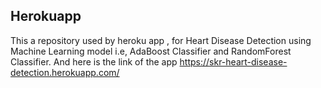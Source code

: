 ## Herokuapp
This a repository used by heroku app , for Heart Disease Detection using Machine Learning model i.e, AdaBoost Classifier and RandomForest Classifier.
And here is the link of the app https://skr-heart-disease-detection.herokuapp.com/
